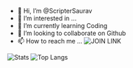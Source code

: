 - 👋 Hi, I’m @ScripterSaurav
- 👀 I’m interested in ...
- 🌱 I’m currently learning Coding
- 💞️ I’m looking to collaborate on Github
- 📫 How to reach me ...
![JOIN LINK](https://discord.gg/xeM8mCJ)
<!---
ScripterSaurav/ScripterSaurav is a ✨ special ✨ repository because its `README.md` (this file) appears on your GitHub profile.
You can click the Preview link to take a look at your changes.
--->


![Stats](https://github-readme-stats.vercel.app/api?username=ScripterSaurav&title_color=246bce&text_color=ffffff&bg_color=000000&include_all_commits=true&hide_border=true&hide_title=true)
![Top Langs](https://github-readme-stats.vercel.app/api/top-langs/?username=ScripterSaurav&layout=compact&title_color=246bce&text_color=ffffff&bg_color=000000&hide_border=true)

